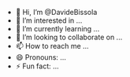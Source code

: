   - 👋 Hi, I’m @DavideBissola
- 👀 I’m interested in ...
- 🌱 I’m currently learning ...
- 💞️ I’m looking to collaborate on ...
- 📫 How to reach me ...
- 😄 Pronouns: ...
- ⚡ Fun fact: ...

<!---
DavideBissola/DavideBissola is a ✨ special ✨ repository because its `README.md` (this file) appears on your GitHub profile.
You can click the Preview link to take a look at your changes.
--->

